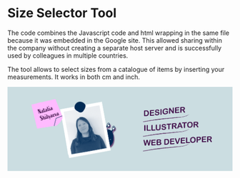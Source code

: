 # Size Selector Tool

The code combines the Javascript code and html wrapping in the same file because it was embedded in the Google site. This allowed sharing within the company without creating a separate host server and is successfully used by colleagues in multiple countries.

The tool allows to select sizes from a catalogue of items by inserting your measurements. It works in both cm and inch.

<img alt="hero image" src="https://github.com/natyfromwonderland/natyfromwonderland/blob/main/readme-01.png">

